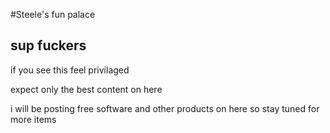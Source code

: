 #Steele's fun palace

## sup fuckers

if you see this feel privilaged

expect only the best content on here

i will be posting free software and other products on here so stay tuned for more items


